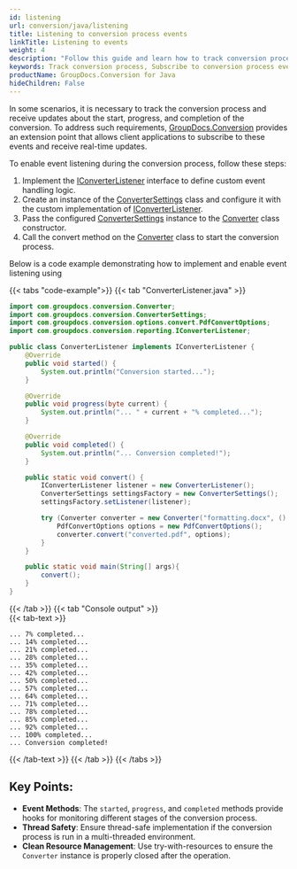 ```yaml
---
id: listening
url: conversion/java/listening
title: Listening to conversion process events
linkTitle: Listening to events
weight: 4
description: "Follow this guide and learn how to track conversion process by subscribing to specific events of GroupDocs.Conversion for Java API."
keywords: Track conversion process, Subscribe to conversion process events
productName: GroupDocs.Conversion for Java
hideChildren: False
---
```

In some scenarios, it is necessary to track the conversion process and receive updates about the start, progress, and completion of the conversion. To address such requirements, [GroupDocs.Conversion](https://products.groupdocs.com/conversion/java/) provides an extension point that allows client applications to subscribe to these events and receive real-time updates.

To enable event listening during the conversion process, follow these steps:

1.   Implement the [IConverterListener](https://reference.groupdocs.com/conversion/java/com.groupdocs.conversion.reporting/iconverterlistener/) interface to define custom event handling logic.
2.   Create an instance of the [ConverterSettings](https://reference.groupdocs.com/conversion/java/com.groupdocs.conversion/convertersettings/) class and configure it with the custom implementation of [IConverterListener](https://reference.groupdocs.com/conversion/java/com.groupdocs.conversion.reporting/iconverterlistener/).
3.   Pass the configured [ConverterSettings](https://reference.groupdocs.com/conversion/java/com.groupdocs.conversion/convertersettings/) instance to the [Converter](https://reference.groupdocs.com/conversion/java/com.groupdocs.conversion/converter/) class constructor.
4.   Call the convert method on the [Converter](https://reference.groupdocs.com/conversion/java/com.groupdocs.conversion/converter/) class to start the conversion process.

Below is a code example demonstrating how to implement and enable event listening using

{{< tabs "code-example">}}
{{< tab "ConverterListener.java" >}}  
```java
import com.groupdocs.conversion.Converter;
import com.groupdocs.conversion.ConverterSettings;
import com.groupdocs.conversion.options.convert.PdfConvertOptions;
import com.groupdocs.conversion.reporting.IConverterListener;

public class ConverterListener implements IConverterListener {
    @Override
    public void started() {
        System.out.println("Conversion started...");
    }

    @Override
    public void progress(byte current) {
        System.out.println("... " + current + "% completed...");
    }

    @Override
    public void completed() {
        System.out.println("... Conversion completed!");
    }

    public static void convert() {
        IConverterListener listener = new ConverterListener();
        ConverterSettings settingsFactory = new ConverterSettings();
        settingsFactory.setListener(listener);

        try (Converter converter = new Converter("formatting.docx", () -> settingsFactory)) {
            PdfConvertOptions options = new PdfConvertOptions();
            converter.convert("converted.pdf", options);
        }
    }

    public static void main(String[] args){
        convert();
    }
}
```
{{< /tab >}}
{{< tab "Console output" >}}  
{{< tab-text >}}
```
... 7% completed...
... 14% completed...
... 21% completed...
... 28% completed...
... 35% completed...
... 42% completed...
... 50% completed...
... 57% completed...
... 64% completed...
... 71% completed...
... 78% completed...
... 85% completed...
... 92% completed...
... 100% completed...
... Conversion completed!
```
{{< /tab-text >}}
{{< /tab >}}
{{< /tabs >}}

## Key Points:
- **Event Methods**: The `started`, `progress`, and `completed` methods provide hooks for monitoring different stages of the conversion process.
- **Thread Safety**: Ensure thread-safe implementation if the conversion process is run in a multi-threaded environment.
- **Clean Resource Management**: Use try-with-resources to ensure the `Converter` instance is properly closed after the operation.